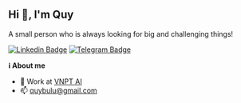 ##  Hi 👋, I'm Quy

A small person who is always looking for big and challenging things!

[![Linkedin Badge](https://img.shields.io/badge/-LinkedIn-0e76a8?style=flat-square&logo=Linkedin&logoColor=white)](https://www.linkedin.com/in/quydx87/)
[![Telegram Badge](https://img.shields.io/badge/-Telegram-0088cc?style=flat-square&logo=Telegram&logoColor=white)](https://t.me/quydx)

**ℹ About me**  
- 💼 Work at [VNPT AI](https://icenter.ai/vi)  
- 📫 quybulu@gmail.com  

